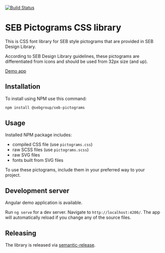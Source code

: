 [![Build Status](https://travis-ci.com/sebgroup/seb-pictograms.svg?token=o3pCqnRaRpu27HBJhsyh&branch=master)](https://travis-ci.com/sebgroup/seb-pictograms)

# SEB Pictograms CSS library

This is CSS font library for SEB style pictograms that are provided in SEB Design Library.

According to SEB Design Library guidelines, these pictograms are differentiated from icons and should be used from 32px size (and up).

[Demo app](https://sebgroup.github.io/seb-pictograms/)

## Installation

To install using NPM use this command:

```bash
npm install @sebgroup/seb-pictograms
```

## Usage

Installed NPM package includes:

* compiled CSS file (use `pictograms.css`)
* raw SCSS files (use `pictograms.scss`)
* raw SVG files
* fonts built from SVG files

To use these pictograms, include them in your preferred way to your project.

## Development server

Angular demo application is available.

Run `ng serve` for a dev server. Navigate to `http://localhost:4200/`. The app will automatically reload if you change any of the source files.

## Releasing

The library is released via [semantic-release](https://www.npmjs.com/package/semantic-release).
